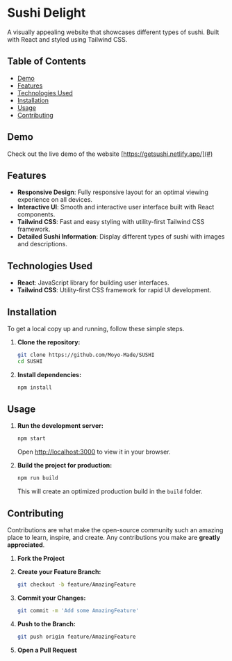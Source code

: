 # Sushi Delight

A visually appealing website that showcases different types of sushi. Built with React and styled using Tailwind CSS.

## Table of Contents

- [Demo](#demo)
- [Features](#features)
- [Technologies Used](#technologies-used)
- [Installation](#installation)
- [Usage](#usage)
- [Contributing](#contributing)

## Demo

Check out the live demo of the website [https://getsushi.netlify.app/](#)

## Features

- **Responsive Design**: Fully responsive layout for an optimal viewing experience on all devices.
- **Interactive UI**: Smooth and interactive user interface built with React components.
- **Tailwind CSS**: Fast and easy styling with utility-first Tailwind CSS framework.
- **Detailed Sushi Information**: Display different types of sushi with images and descriptions.

## Technologies Used

- **React**: JavaScript library for building user interfaces.
- **Tailwind CSS**: Utility-first CSS framework for rapid UI development.

## Installation

To get a local copy up and running, follow these simple steps.

1. **Clone the repository:**

    ```bash
    git clone https://github.com/Moyo-Made/SUSHI
    cd SUSHI
    ```

2. **Install dependencies:**

    ```bash
    npm install
    ```

## Usage

1. **Run the development server:**

    ```bash
    npm start
    ```

    Open [http://localhost:3000](http://localhost:3000) to view it in your browser.

2. **Build the project for production:**

    ```bash
    npm run build
    ```

    This will create an optimized production build in the `build` folder.

## Contributing

Contributions are what make the open-source community such an amazing place to learn, inspire, and create. Any contributions you make are **greatly appreciated**.

1. **Fork the Project**
2. **Create your Feature Branch:**

    ```bash
    git checkout -b feature/AmazingFeature
    ```

3. **Commit your Changes:**

    ```bash
    git commit -m 'Add some AmazingFeature'
    ```

4. **Push to the Branch:**

    ```bash
    git push origin feature/AmazingFeature
    ```

5. **Open a Pull Request**